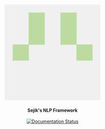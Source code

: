 <p align="center">
<img src="images/logo.png" style="inline" width=300>
</p>

<h4 align="center">Sejik's NLP Framework</h4>

<p align="center">
<a href='https://nlp-docs.readthedocs.io/en/latest/'>
<img src='https://readthedocs.org/projects/nlp-docs/badge/?version=latest' alt='Documentation Status' />
</a>
<img src='https://travis-ci.org/Sejik/NLP.svg?branch=master/>
<a href="https://github.com/ambv/black">
<img src="https://img.shields.io/badge/code%20style-black-000000.svg" alt="Code style: black">
<a href="https://codecov.io/gh/Sejik/NLP">
<img src="https://codecov.io/gh/Sejik/NLP/branch/master/graph/badge.svg" />
</a>
</p>

---

# NLP
**NLP** design principle is based on [CLaf](https://github.com/naver/claf)
1. Docs: https://readthedocs.org/
              https://img.shields.io/
              http://www.sphinx-doc.org/en/master/
2. Testing: https://travis-ci.org/
3. Reviewing: https://codecov.io
4. Dataset: [KorQuAD](https://korquad.github.io), SQuAD, EMNLP
- 참가방법: [KorQuAD](https://github.com/graykode/KorQuAD-beginner)

## Table of Contents
- [Installation](#installation) 
    - [Requirements](#requirements)
    - [Install via pip](#install-via-pip)
- [Overview](#overview)
- [Experiment](#experiment)
    - [Features](#features)
    - [Usage](#usage)
        - [Training](#training) 
        - [Evaluate](#evaluate) 
        - [Predict](#predict) 
        - [Docker Images](#docker-images)
- [Machine](#machine)
- [Contributing](#contributing)
- [Maintainers](#maintainers)
- [Citing](#citing)
- [License](#license)
    
## Installation

### Requirements

### Install via pip

## Overview

## Experiment

### Features

### Parameters

### Usage
python train.py
    input : 
    output : 
python eval.py
python predict.py

#### Training

#### Evaluate

#### PRedict

#### Docker Images

## Machine

## Contributing

Contributing(Bug, Changes) by Pull Request
Contributing(Framework) by Issue



## Machine

## Maintainers
NLP is currently maintained by 

- [Sejik Park](https://github.com/Sejik)
    
## Citing
    
## Acknowledgements

## License

MIT license

```
Copyright (c) 2019-present Sejik Park.

Permission is hereby granted, free of charge, to any person obtaining a copy 
of this software and associated documentation files (the "Software"), to deal 
in the Software without restriction, including without limitation the rights 
to use, copy, modify, merge, publish, distribute, sublicense, and/or sell 
copies of the Software, and to permit persons to whom the Software is 
furnished to do so, subject to the following conditions:

The above copyright notice and this permission notice shall be included in all 
copies or substantial portions of the Software.

THE SOFTWARE IS PROVIDED "AS IS", WITHOUT WARRANTY OF ANY KIND, EXPRESS OR 
IMPLIED, INCLUDING BUT NOT LIMITED TO THE WARRANTIES OF MERCHANTABILITY, 
FITNESS FOR A PARTICULAR PURPOSE AND NONINFRINGEMENT. IN NO EVENT SHALL THE 
AUTHORS OR COPYRIGHT HOLDERS BE LIABLE FOR ANY CLAIM, DAMAGES OR OTHER 
LIABILITY, WHETHER IN AN ACTION OF CONTRACT, TORT OR OTHERWISE, ARISING FROM, 
OUT OF OR IN CONNECTION WITH THE SOFTWARE OR THE USE OR OTHER DEALINGS IN THE 
SOFTWARE.
```

